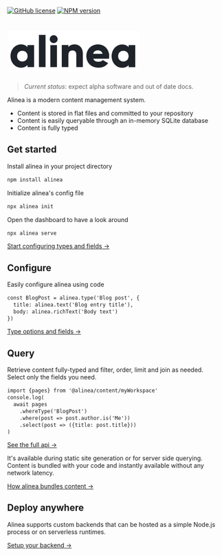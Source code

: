 [![GitHub license](https://img.shields.io/github/license/alineacms/alinea)](https://github.com/alineacms/alinea/blob/main/LICENSE) <a href="https://npmjs.org/package/alinea" title="View this project on NPM"><img src="https://img.shields.io/npm/v/alinea.svg" alt="NPM version" /></a>

# ![Alinea CMS logo](https://github.com/alineacms/alinea/raw/HEAD/apps/web/public/logo.svg)

> *Current status*: expect alpha software and out of date docs.

Alinea is a modern content management system.

- Content is stored in flat files and committed to your repository
- Content is easily queryable through an in-memory SQLite database
- Content is fully typed

## Get started

Install alinea in your project directory

```sh
npm install alinea
```

Initialize alinea's config file

```sh
npx alinea init
```

Open the dashboard to have a look around

```sh
npx alinea serve
```

[Start configuring types and fields →](https://alinea.sh/docs/configuration/intro)

## Configure

Easily configure alinea using code

````tsx
const BlogPost = alinea.type('Blog post', {
  title: alinea.text('Blog entry title'),
  body: alinea.richText('Body text')
})
````

[Type options and fields →](https://alinea.sh/docs/configuration/type)

## Query

Retrieve content fully-typed and filter, order, limit and join as needed.  
Select only the fields you need.

````tsx
import {pages} from '@alinea/content/myWorkspace'
console.log(
  await pages
    .whereType('BlogPost')
    .where(post => post.author.is('Me'))
    .select(post => ({title: post.title}))
)
````

[See the full api →](https://alinea.sh/docs/content/pages)

It's available during static site generation or for server side querying.  
Content is bundled with your code and instantly available without any network latency.  

[How alinea bundles content →](https://alinea.sh/docs/content/introduction)

## Deploy anywhere

Alinea supports custom backends that can be hosted as a simple Node.js process or on serverless runtimes.

[Setup your backend →](https://alinea.sh/docs/deploy/backends)
